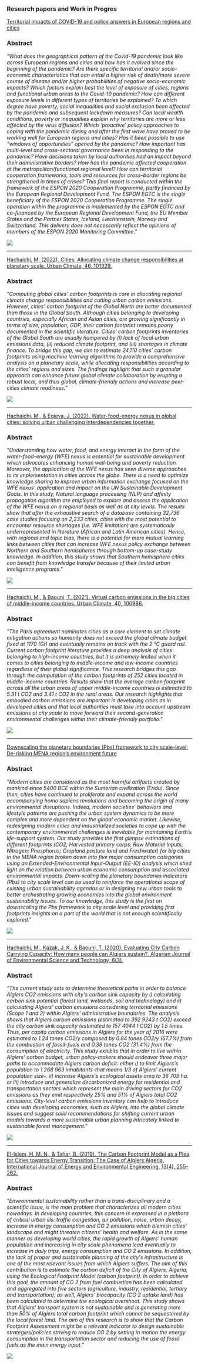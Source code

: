 

### Research papers and Work in Progres 

[Territorial impacts of COVID-19 and policy answers in European regions and cities](https://www.researchgate.net/publication/365703317_Territorial_impacts_of_COVID-19_and_policy_answers_in_European_regions_and_cities)

### Abstract 

_"What does the geographical pattern of the Covid-19 pandemic look like across European regions and cities and how has it evolved since the beginning of the pandemic? Are there specific territorial and/or socio-economic characteristics that can entail a higher risk of death/more severe course of disease and/or higher probabilities of negative socio-economic impacts? Which factors explain best the level of exposure of cities, regions and functional urban areas to the Covid-19 pandemic? How can different exposure levels in different types of territories be explained? To which degree have poverty, social inequalities and social exclusion been affected by the pandemic and subsequent lockdown measures? Can local wealth conditions, poverty or inequalities explain why territories are more or less affected by the virus diffusion? Which ‘proactive’ policy approaches to coping with the pandemic during and after the first wave have proved to be working well for European regions and cities? Has it been possible to use “windows of opportunities” opened by the pandemic? How important has multi-level and cross-sectoral governance been in responding to the pandemic? Have decisions taken by local authorities had an impact beyond their administrative borders? How has the pandemic affected cooperation at the metropolitan/functional regional level? How can territorial cooperation frameworks, tools and resources for cross–border regions be strengthened in times of crises? This final report is conducted within the framework of the ESPON 2020 Cooperation Programme, partly financed by the European Regional Development Fund. The ESPON EGTC is the single beneficiary of the ESPON 2020 Cooperation Programme. The single operation within the programme is implemented by the ESPON EGTC and co-financed by the European Regional Development Fund, the EU Member States and the Partner States, Iceland, Liechtenstein, Norway and Switzerland. This delivery does not necessarily reflect the opinions of members of the ESPON 2020 Monitoring Committee."_



<img src="images/7.png?raw=true"/>

---

[Hachaichi, M. (2022). Cities: Allocating climate change responsibilities at planetary scale. Urban Climate, 46, 101329.](https://www.researchgate.net/publication/364769527_Cities_Allocating_climate_change_responsibilities_at_planetary_scale)

### Abstract 

_"Computing global cities' carbon footprints is core in allocating regional climate change responsibilities and cutting urban carbon emissions. However, cities' carbon footprint of the Global North are better documented than those in the Global South. Although cities belonging to developing countries, especially African and Asian cities, are growing significantly in terms of size, population, GDP, their carbon footprint remains poorly documented in the scientific literature. Cities' carbon footprints inventories of the Global South are usually hampered by (i) lack of local urban emissions data, (ii) reduced climate footprint, and (iii) shortages in climate finance. To bridge this gap, we aim to estimate 24,110 cities' carbon footprints using machine learning algorithms to provide a comprehensive analysis on a planetary scale, while allocating responsibilities according to the cities' regions and sizes. The findings highlight that such a granular approach can enhance future global climate collaboration by erupting a robust local, and thus global, climate-friendly actions and increase peer-cities climate readiness."_


<img src="images/6.png?raw=true"/>

---

[Hachaichi, M., & Egieya, J. (2022). Water-food-energy nexus in global cities: solving urban challenging interdependencies together.](https://www.researchgate.net/publication/338721106_Downscaling_the_planetary_boundaries_Pbs_framework_to_city_scale-level_De-risking_MENA_region's_environment_future)

### Abstract 

_"Understanding how water, food, and energy interact in the form of the water-food-energy (WFE) nexus is essential for sustainable development which advocates enhancing human well-being and poverty reduction. Moreover, the application of the WFE nexus has seen diverse approaches to its implementation in cities across the globe. There is a need to optimize knowledge sharing to improve urban information exchange focused on the WFE nexus’ application and impact on the UN Sustainable Development Goals. In this study, Natural language processing (NLP) and affinity propagation algorithm are employed to explore and assess the application of the WFE nexus on a regional basis as well as at city levels. The results show that after the exhaustive search of a database containing 32,736 case studies focusing on 2,233 cities, cities with the most potential to encounter resource shortages (i.e. WFE limitation) are systematically underrepresented in literature (African and Latin American cities). Hence, with regional and topic bias, there is a potential for more mutual learning links between cities that can increase WFE nexus policy exchange between Northern and Southern hemispheres through bottom-up case-study knowledge. In addition, this study shows that Southern hemisphere cities can benefit from knowledge transfer because of their limited urban intelligence programs."_



<img src="images/5.png?raw=true"/>

---


[Hachaichi, M., & Baouni, T. (2021). Virtual carbon emissions in the big cities of middle-income countries. Urban Climate, 40, 100986.](https://www.researchgate.net/publication/354968873_Virtual_carbon_emissions_in_the_big_cities_of_middle-income_countries)

### Abstract 

_"The Paris agreement nominates cities as a core element to set climate mitigation actions so humanity does not exceed the global climate budget fixed at 1170 (Gt) and eventually remains on track with the 2 °C guard rail. Current carbon footprint literature provides a deep analysis of cities belonging to high-income countries, but it is extremely limited when it comes to cities belonging to middle-income and low-income countries regardless of their global significance. This research bridges this gap through the computation of the carbon footprints of 252 cities located in middle-income countries. Results show that the average carbon footprint across all the urban areas of upper middle-income countries is estimated to 5.31 t CO2 and 3.41 t CO2 in the rural areas. Our research highlights that embodied carbon emissions are important in developing cities as in developed cities and that local authorities must take into account upstream emissions at city scale to move forward their second-generation environmental challenges within their climate-friendly portfolio."_



<img src="images/4.png?raw=true"/>

--- 

[Downscaling the planetary boundaries (Pbs) framework to city scale-level: De-risking MENA region’s environment future](https://www.researchgate.net/publication/338721106_Downscaling_the_planetary_boundaries_Pbs_framework_to_city_scale-level_De-risking_MENA_region's_environment_future)


### Abstract 

_"Modern cities are considered as the most harmful artifacts created by mankind since 5400 BCE within the Sumerian civilization (Eridu). Since then, cities have continued to proliferate and expand across the world accompanying homo sapiens revolutions and becoming the origin of many environmental disruptions. Indeed, modern societies’ behaviors and lifestyle patterns are pushing the urban system dynamics to be more complex and more dependent on the global economic market. Likewise, redesigning modern cities and industrialized societies to cope up with the contemporary environmental challenges is inevitable for maintaining Earth’s life-support system. Our study provides the first glimpse estimations of different footprints (CO2; Harvested primary corps; Raw Material Inputs; Nitrogen; Phosphorus; Cropland pasture land and Freshwater) for big cities in the MENA region broken down into five major consumption categories using an Extended-Environmental Input-Output (EE-IO) analysis which shed light on the relation between urban economic consumption and associated environmental impacts. Down-scaling the planetary boundaries indicators (Pbs) to city scale level can be used to reinforce the operational scope of existing urban sustainability agendas or in designing new urban tools to better orchestrating growing economies into the global environment sustainability issues. To our knowledge, this study is the first on downscaling the Pbs framework to city scale level and providing first footprints insights on a part of the world that is not enough scientifically explored."_


<img src="images/3.png?raw=true"/>

---

[Hachaichi, M., Kazak, J. K., & Baouni, T. (2020). Evaluating City Carbon Carrying Capacity: How many people can Algiers sustain?. Algerian Journal of Environmental Science and Technology, 6(3).](https://www.researchgate.net/publication/341526589_Evaluating_City_Carbon_Carrying_Capacity_How_many_people_can_Algiers_sustain)

### Abstract 

_"The current study sets to determine theoretical paths in order to balance Algiers CO2 emissions with city's carbon sink capacity by i) calculating carbon sink potential (forest land, wetlands, soil and technology) and ii) calculating Algiers' carbon emissions considering territorial emissions (Scope 1 and 2) within Algiers' administrative boundaries. The analysis shows that Algiers carbon emissions (estimated to 392 9243 t CO2) exceed the city carbon sink capacity (estimated to 157 4044 t CO2) by 1.5 times. Thus, per capita carbon emissions in Algiers for the year of 2016 were estimated to 1.24 tones CO2/y composed by 0.84 tones CO2/y (67.7%) from the combustion of fossil-fuels and 0.39 tones CO2 (31.4%) from the consumption of electricity. This study exhibits that in order to live within Algiers' carbon budget, urban policy-makers should endeavor three major paths to accommodate Algiers carbon deficit: either i) to limit Algiers's population to 1 268 963 inhabitants-that means 1/3 of Algiers' current population size-. ii) increase Algiers's ecological assets area to 36 709 ha. or iii) introduce and generalize decarbonized energy for residential and transportation sectors which represent the main driving sectors for CO2 emissions as they emit respectively 25% and 51% of Algiers total CO2 emissions. City-level carbon emissions inventory can help to introduce cities with developing economies, such as Algiers, into the global climate issues and suggest solid recommendations for shifting current urban models towards a more sustainable urban planning intricately linked to sustainable forest management."_



<img src="images/2.png?raw=true"/>

---
[El-Islem, H. M. N., & Tahar, B. (2019). The Carbon Footprint Model as a Plea for Cities towards Energy Transition: The Case of Algiers Algeria. International Journal of Energy and Environmental Engineering, 13(4), 255-262.](https://www.researchgate.net/publication/342503813_The_Carbon_Footprint_Model_as_a_plea_for_Cities_towards_Energy-Transition_The_case_of_Algiers-Algeria)

### Abstract 

_"Environmental sustainability rather than a trans-disciplinary and a scientific issue, is the main problem that characterizes all modern cities nowadays. In developing countries, this concern is expressed in a plethora of critical urban ills: traffic congestion, air pollution, noise, urban decay, increase in energy consumption and CO 2 emissions which blemish cities' landscape and might threaten citizens' health and welfare. As in the same manner as developing world cities, the rapid growth of Algiers' human population and increasing in city scale phenomena lead eventually to increase in daily trips, energy consumption and CO 2 emissions. In addition, the lack of proper and sustainable planning of the city's infrastructure is one of the most relevant issues from which Algiers suffers. The aim of this contribution is to estimate the carbon deficit of the City of Algiers, Algeria, using the Ecological Footprint Model (carbon footprint). In order to achieve this goal, the amount of CO 2 from fuel combustion has been calculated and aggregated into five sectors (agriculture, industry, residential, tertiary and transportation); as well, Algiers' biocapacity (CO 2 uptake land) has been calculated to determine the ecological overshoot. This study shows that Algiers' transport system is not sustainable and is generating more than 50% of Algiers total carbon footprint which cannot be sequestered by the local forest land. The aim of this research is to show that the Carbon Footprint Assessment might be a relevant indicator to design sustainable strategies/policies striving to reduce CO 2 by setting in motion the energy consumption in the transportation sector and reducing the use of fossil fuels as the main energy input."_

<img src="images/1.png?raw=true"/>


